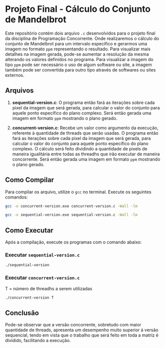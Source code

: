 # Projeto Final - Cálculo do Conjunto de Mandelbrot

Este repositório contém dois arquivo `.c` desenvolvidos para o projeto final da disciplina de Programação Concorrente. Onde realizaremos o cálculo do conjunto de Mandelbrot para um intervalo específico e gerarmos uma imagem no formato `ppm` representando o resultado. Para visualizar mais detalhes na imagem gerada, pode-se aumentar a resolução da mesma alterando os valores definidos no programa. Para visualizar a imagem do tipo `ppm` pode ser necessário o uso de algum software ou site, a imagem também pode ser convertida para outro tipo através de softwares ou sites externos.

## Arquivos

1. **sequential-version.c**:
O programa então fará as iterações sobre cada pixel da imagem que será gerada, para calcular o valor do conjunto para aquele ponto específico do plano complexo. Será então gerada uma imagem em formato `ppm` mostrando o plano gerado.

2. **concurrent-version.c**:
Recebe um valor como argumento da execução, referente à quantidade de threads que serão usadas. O programa então fará as iterações sobre cada pixel da imagem que será gerada, para calcular o valor do conjunto para aquele ponto específico do plano complexo. O cálculo será feito dividindo a quantidade de pixels de maneira igualitária entre todas as threadhs que irão executar de maneira concorrente. Será então gerada uma imagem em formato `ppm` mostrando o plano gerado.

## Como Compilar

Para compilar os arquivo, utilize o `gcc` no terminal. Execute os seguintes comandos:

```bash
gcc -o concurrent-version.exe concurrent-version.c -Wall -lm
```

```bash
gcc -o sequential-version.exe sequential-version.c -Wall -lm
```

## Como Executar

Após a compilação, execute os programas com o comando abaixo:

### Executar `sequential-version.c`

```bash
./sequential-version
```

### Executar `concurrent-version.c`

T = número de threadhs a serem utilizadas

```bash
./concurrent-version T
```

## Conclusão

Pode-se observar que a versão concorrente, sobretudo com maior quantidade de threads, apresenta um desempenho muito superior á versão sequencial, tendo em vista que o trabalho que será feito em toda a matriz é dividido, facilitando a execução.
